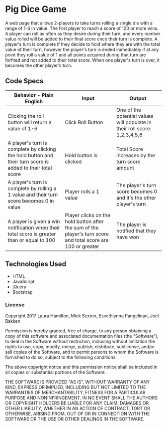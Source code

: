 # Pig Dice Game
A web page that allows 2-players to take turns rolling a single die with a range of 1-6 in value. The first player to reach a score of 100 or more wins. A player can roll as often as they desire during their turn, and every number value rolled will be added to their final score once their turn is complete. A player's turn is complete if they decide to hold where they are with the total value of their turn, however the player's turn is ended immediately if at any point they roll a value of 1 and all points acquired during that turn are forfited and not added to their total score. When one player's turn is over, it becomes the other player's turn.

## Code Specs
|Behavior - Plain English|Input|Output|
|---|---|---|
|Clicking the roll button will return a value of 1-6|Click Roll Button|One of the potential values will populate in their roll score: 1,2,3,4,5,6|
|A player's turn is complete by clicking the hold button and their turn score is added to their total score|Hold button is clicked|Total Score increases by the turn score amount|
|A player's turn is complete by rolling a 1 value and their turn score becomes 0 in value|Player rolls a 1 value|The player's turn score becomes 0 and it's the other player's turn|
|A player is given a win notification when their total score is greater than or equal to 100|Player clicks on the hold button after the sum of the player's turn score and total score are 100 or greater|The player is notified that they have won|

## Technologies Used
* HTML
* JavaScript
* jQuery
* Bootstrap

### License
Copyright 2017 Laura Hamilton, Mick Sexton, Esvethlynna Pangelinan, Joel Bakken

Permission is hereby granted, free of charge, to any person obtaining a copy of this software and associated documentation files (the "Software"), to deal in the Software without restriction, including without limitation the rights to use, copy, modify, merge, publish, distribute, sublicense, and/or sell copies of the Software, and to permit persons to whom the Software is furnished to do so, subject to the following conditions:

The above copyright notice and this permission notice shall be included in all copies or substantial portions of the Software.

THE SOFTWARE IS PROVIDED "AS IS", WITHOUT WARRANTY OF ANY KIND, EXPRESS OR IMPLIED, INCLUDING BUT NOT LIMITED TO THE WARRANTIES OF MERCHANTABILITY, FITNESS FOR A PARTICULAR PURPOSE AND NONINFRINGEMENT. IN NO EVENT SHALL THE AUTHORS OR COPYRIGHT HOLDERS BE LIABLE FOR ANY CLAIM, DAMAGES OR OTHER LIABILITY, WHETHER IN AN ACTION OF CONTRACT, TORT OR OTHERWISE, ARISING FROM, OUT OF OR IN CONNECTION WITH THE SOFTWARE OR THE USE OR OTHER DEALINGS IN THE SOFTWARE.
